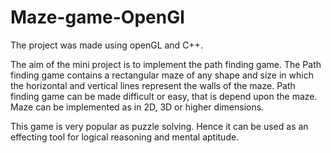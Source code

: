 # Maze-game-OpenGl
The project was made using openGL and C++.
 
The aim of the mini project is to implement the path finding game. The Path finding game contains a rectangular maze of any shape and size in which the horizontal and vertical lines represent the walls of the maze. 
Path finding game can be made difficult or easy, that is depend upon the maze. Maze can be implemented as in 2D, 3D or higher dimensions. 

This game is very popular as puzzle solving. Hence it can be used as an effecting tool for logical reasoning and mental aptitude.
